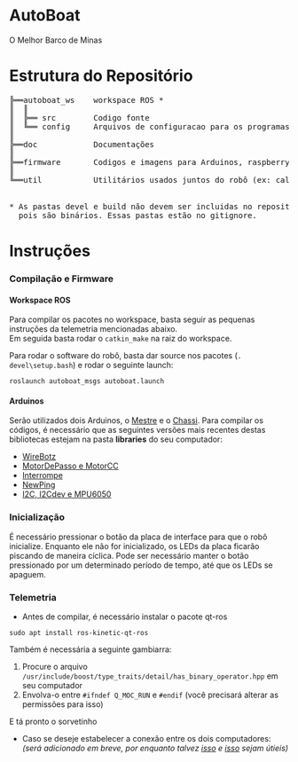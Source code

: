 # AutoBoat
O Melhor Barco de Minas


# Estrutura do Repositório

<pre>
╠══autoboat_ws    workspace ROS *
║  ║
║  ╠══ src        Codigo fonte
║  ╚══ config     Arquivos de configuracao para os programas que rodam no barco
║
╠══doc            Documentações
║
╠══firmware       Codigos e imagens para Arduinos, raspberrys, beagleBones, etc...
║
╚══util           Utilitários usados juntos do robô (ex: calibração, processamento de bags)


* As pastas devel e build não devem ser incluidas no repositório
  pois são binários. Essas pastas estão no gitignore.
</pre>

# Instruções

### Compilação e Firmware
#### Workspace ROS
Para compilar os pacotes no workspace, basta seguir as pequenas instruções da telemetria mencionadas abaixo.  
Em seguida basta rodar o `catkin_make` na raiz do workspace.

Para rodar o software do robô, basta dar source nos pacotes (`. devel\setup.bash`) e rodar o seguinte launch:  
```
roslaunch autoboat_msgs autoboat.launch
```

#### Arduinos
Serão utilizados dois Arduinos, o [Mestre](firmware/Mestre) e o [Chassi](firmware/chassi).
Para compilar os códigos, é necessário que as seguintes versões mais recentes destas bibliotecas estejam na pasta **libraries** do seu computador:
- [WireBotz](https://github.com/pedroblanc/modulos/tree/master/WireBotz/copy_to_libraries/WireBotz)
- [MotorDePasso e MotorCC](https://github.com/pedroblanc/modulos/tree/master/Acionamento%20de%20motores)
- [Interrompe](https://github.com/pedroblanc/modulos/tree/master/Interrompe)
- [NewPing](https://bitbucket.org/teckel12/arduino-new-ping/downloads/NewPing_v1.8.zip)
- [I2C, I2Cdev e MPU6050](https://drive.google.com/drive/u/0/folders/0BwwHJR9yDw-LWFl2aUVUamx4WG8)

### Inicialização
É necessário pressionar o botão da placa de interface para que o robô inicialize. Enquanto ele não for inicializado, os LEDs da placa ficarão piscando de maneira cíclica. Pode ser necessário manter o botão pressionado por um determinado período de tempo, até que os LEDs se apaguem.

### Telemetria
- Antes de compilar, é necessário instalar o pacote qt-ros  
```
sudo apt install ros-kinetic-qt-ros
```  
Também é necessária a seguinte gambiarra:  
 1. Procure o arquivo `/usr/include/boost/type_traits/detail/has_binary_operator.hpp` em seu computador
 2. Envolva-o entre `#ifndef Q_MOC_RUN` e `#endif` (você precisará alterar as permissões para isso)

E tá pronto o sorvetinho

- Caso se deseje estabelecer a conexão entre os dois computadores:  
  *(será adicionado em breve, por enquanto talvez [isso](http://wiki.ros.org/ROS/Tutorials/MultipleMachines) e [isso](http://wiki.ros.org/ROS/NetworkSetup) sejam útieis)*
